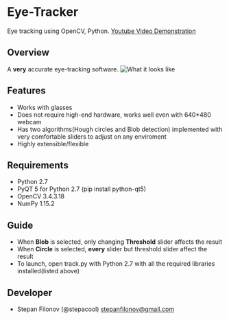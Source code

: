 # Eye-Tracker
Eye tracking using OpenCV, Python.
[Youtube Video Demonstration](https://youtu.be/zDN-wwd5cfo "Eye tracking")

## Overview
A **very** accurate eye-tracking software.
![What it looks like](https://i.imgur.com/DQRmibk.png)

## Features
- Works with glasses
- Does not require high-end hardware, works well even with 640*480 webcam
- Has two algorithms(Hough circles and Blob detection) implemented with very comfortable sliders to adjust on any enviroment
- Highly extensible/flexible

## Requirements
- Python 2.7
- PyQT 5  for Python 2.7 (pip install python-qt5)
- OpenCV 3.4.3.18
- NumPy 1.15.2

## Guide
- When **Blob** is selected, only changing **Threshold** slider affects the result
- When **Circle** is selected, **every** slider but threshold slider affect the result
- To launch, open track.py with Python 2.7 with all the required libraries installed(listed above)

## Developer
- Stepan Filonov (@stepacool) stepanfilonov@gmail.com
